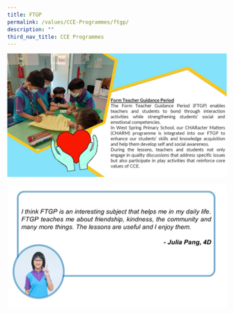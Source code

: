 ```yaml
---
title: FTGP
permalink: /values/CCE-Programmes/ftgp/
description: ""
third_nav_title: CCE Programmes
---
```

![](/images/Key%20programmes%20cce%202022/FTGP1.jpg)

![](/images/Key%20programmes%20cce%202022/FTGP2.jpg)